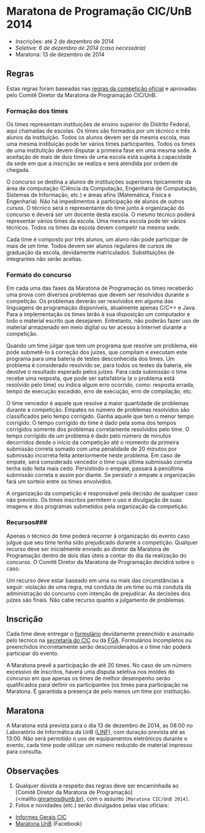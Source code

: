 Maratona de Programação CIC/UnB 2014
====================================

* Inscrições: até 2 de dezembro de 2014
* _Seletiva: 6 de dezembro de 2014 (caso necessária)_
* Maratona: 13 de dezembro de 2014

Regras
------

Estas regras foram baseadas nas [regras da competição oficial](http://maratona.ime.usp.br/regras14.html) e aprovadas pelo Comitê Diretor da Maratona de Programação CIC/UnB.

### Formação dos times ###

Os times representam instituições de ensino superior do Distrito Federal, aqui chamadas de escolas. Os times são formados por um técnico e três alunos da instituição. Todos os alunos devem ser da mesma escola, mas uma mesma instituição pode ter vários times participantes. Todos os times de uma institutição devem disputar a primeira fase em uma mesma sede. A aceitação de mais de dois times de uma escola está sujeita à capacidade da sede em que a inscrição se realiza e será atendida por ordem de chegada.

O concurso se destina a alunos de instituições superiores tipicamente da área de computação (Ciência da Computação, Engenharia de Computação, Sistemas de Informação, etc.) e áreas afins (Matemática, Física e Engenharia). Não há impedimentos à participação de alunos de outros cursos. O técnico será o representante do time junto à organização do concurso e deverá ser um docente desta escola. O mesmo técnico poderá representar vários times da escola. Uma mesma escola pode ter vários técnicos. Todos os times da escola devem competir na mesma sede.

Cada time é composto por três alunos, um aluno não pode participar de mais de um time. Todos devem ser alunos regulares de cursos de graduação da escola, devidamente matriculados. Substituições de integrantes não serão aceitas.

### Formato do concurso ###

Em cada uma das fases da Maratona de Programação os times receberão uma prova com diversos problemas que devem ser resolvidos durante a competição. Os problemas deverão ser resolvidos em alguma das linguagens de programação disponíveis, atualmente apenas C/C++ e Java. Para a implementação os times terão à sua disposição um computador e todo o material escrito que desejarem. Entretanto, não poderão fazer uso de material armazenado em meio digital ou ter acesso à Internet durante a competição.

Quando um time julgar que tem um programa que resolve um problema, ele pode submetê-lo à correção dos juízes, que compilam e executam este programa para uma bateria de testes desconhecida dos times. Um problema é considerado resolvido se, para todos os testes da bateria, ele devolve o resultado esperado pelos juízes. Para cada submissão o time recebe uma resposta, que pode ser satisfatória (e o problema está resolvido pelo time) ou indica algum erro ocorrido, como: resposta errada, tempo de execução excedido, erro de execução, erro de compilação, etc.

O time vencedor é aquele que resolve a maior quantidade de problemas durante a competição. Empates no número de problemas resolvidos são classificados pelo tempo corrigido. Ganha aquele que tem o menor tempo corrigido. O tempo corrigido do time é dado pela soma dos tempos corrigidos somente dos problemas corretamente resolvidos pelo time. O tempo corrigido de um problema é dado pelo número de minutos decorridos desde o início da competição até o momento da primeira submissão correta somado com uma penalidade de 20 minutos por submissão incorreta feita anteriormente neste problema. Em caso de empate, será considerado vencedor o time cuja última submissão correta tenha sido feita mais cedo. Persistindo o empate, passará à penúltima submissão correta e assim por diante. Se persistir o empate a organização fará um sorteio entre os times envolvidos.

A organização da competição é responsável pela decisão de qualquer caso não previsto. Os times inscritos permitem o uso e divulgação de suas imagens e dos programas submetidos pela organização da competição.

### Recursos###

Apenas o técnico do time poderá recorrer à organização do evento caso julgue que seu time tenha sido prejudicado durante a competição. Qualquer recurso deve ser inicialmente enviado ao diretor da Maratona de Programação dentro de dois dias úteis a contar do dia da realização do concurso. O Comitê Diretor da Maratona de Programação decidirá sobre o caso.

Um recurso deve estar baseado em uma ou mais das circunstâncias a seguir: violação de uma regra, má conduta de um time ou má conduta da administração do concurso com intenção de prejudicar. As decisões dos juízes são finais. Não cabe recurso quanto a julgamento de problemas.

Inscrição
----------

Cada time deve entregar o [formulário](./Inscricao_2014.pdf?raw=true) devidamente preenchido e assinado pelo técnico na [secretaria do CIC](http://cic.unb.br/) ou da [FGA](http://www.fga.unb.br/software/engenharia-de-software). Formulários incompletos ou preenchidos incorretamente serão desconsiderados e o time não poderá participar do evento.

A Maratona prevê a participação de até 20 times. No caso de um número excessivo de inscritos, haverá uma disputa seletiva nos moldes do concurso em que apenas os times de melhor desempenho serão qualificados para definir os participantes (os times para participação na Maratona. É garantida a presença de pelo menos um time por instituição.

Maratona
--------

A Maratona está prevista para o dia 13 de dezembro de 2014, as 08:00 no Laboratório de Informática da UnB ([LINF](http://www.cic.unb.br/index.php?option=com_content&view=category&layout=blog&id=30&Itemid=34)), com duração prevista até as 13:00. Não será permitido o uso de equipamentos eletrônicos durante o evento, cada time pode utilizar um número reduzido de material impresso para consulta.

Observações
-----------

1. Qualquer dúvida a respeito das regras deve ser encaminhada ao [Comitê Diretor da Maratona de Programação](<mailto:gnramos@unb.br), com o assunto ```[Maratona CIC/UnB 2014]```.
2. Fotos e novidades (etc.) serão divulgados pelas vias oficiais:
  - [Informes Gerais CIC](http://coordgrad.cic.unb.br)
  - [Maratona UnB](https://www.facebook.com/maratonaunb) (Facebook)
